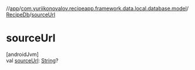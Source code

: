 //[app](../../../index.md)/[com.yuriikonovalov.recipeapp.framework.data.local.database.model](../index.md)/[RecipeDb](index.md)/[sourceUrl](source-url.md)

# sourceUrl

[androidJvm]\
val [sourceUrl](source-url.md): [String](https://kotlinlang.org/api/latest/jvm/stdlib/kotlin/-string/index.html)?
